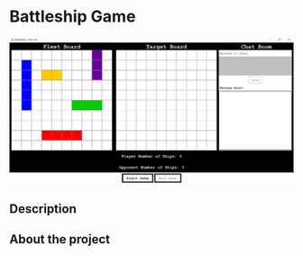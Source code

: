 # Battleship Game
<p align="center">
<img src="./BattleshipScreen.jpg">
</p>

## Description

## About the project
